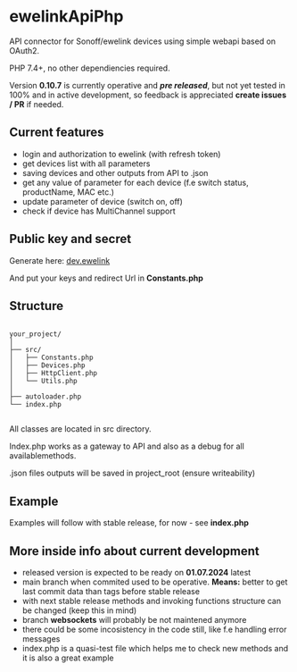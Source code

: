 # ewelinkApiPhp

API connector for Sonoff/ewelink devices using simple webapi based on OAuth2.

PHP 7.4+, no other dependiencies required.

Version **0.10.7** is currently operative and ***pre released***, but not yet tested in 100% and in active development, so feedback is appreciated  **create issues / PR** if needed.

## Current features

- login and authorization to ewelink (with refresh token)
- get devices list with all parameters
- saving devices and other outputs from API to .json
- get any value of parameter for each device (f.e switch status, productName, MAC etc.)
- update parameter of device (switch on, off)
- check if device has MultiChannel support

## Public key and secret

Generate here: [dev.ewelink](https://dev.ewelink.cc/)

And put your keys and redirect Url in **Constants.php**

## Structure

```

your_project/
│
├── src/
│   ├── Constants.php
│   ├── Devices.php
│   ├── HttpClient.php
│   └── Utils.php
│
├── autoloader.php
└── index.php


```

All classes are located in src directory.

Index.php works as a gateway to API and also as a debug for all availablemethods.

.json files outputs will be saved in project_root (ensure writeability)

## Example

Examples will follow with stable release, for now - see **index.php**

## More inside info about current development

- released version is expected to be ready on **01.07.2024** latest
- main branch when commited used to be operative. **Means:** better to get last commit data than tags before stable release
- with next stable release methods and invoking functions structure can be changed (keep this in mind)
- branch **websockets** will probably be not maintened anymore
- there could be some incosistency in the code still, like f.e handling error messages
- index.php is a quasi-test file which helps me to check new methods and it is also a great example
